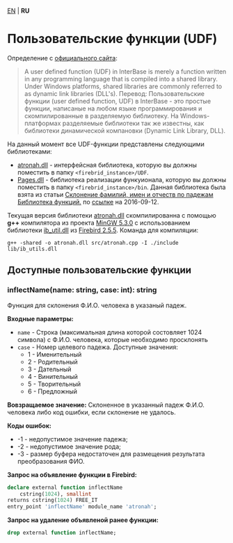 [EN](README.md) | **RU**

Пользовательские функции (UDF)
==============================


Определение с [официального сайта][firebird]:  
> A user defined function (UDF) in InterBase is merely a function written in any programming language that is compiled into a shared library. Under Windows platforms, shared libraries are commonly referred to as dynamic link libraries (DLL's).
Перевод:
> Пользовательские функции (user defined function, UDF) в InterBase - это простые функции, написаные на любом языке программирования и скомпилированные в разделяемую библиотеку. На Windows-платформах разделяемые библиотеки так же известны, как библиотеки динамической компановки (Dynamic Link Library, DLL).


На данный момент все UDF-функции представлены следующими библиотеками:
* [atronah.dll][] - интерфейсная библиотека, которую вы должны поместить в папку `<firebrid_instance>/UDF`.
* [Pages.dll][] - библиотека реализации функуионала, которую вы должны поместить в папку `<firebrid_instance>/bin`. Данная библиотека была взята из статьи [Склонение фамилий, имен и отчеств по падежам Библиотека функций.](http://www.delphikingdom.ru/asp/viewitem.asp?UrlItem=/mastering/poligon/webpadeg.htm#SubHeader_1762079927060) по [ссылке](http://www.delphikingdom.ru/zip/Padeg.zip) на 2016-09-12.

Текущая версия библиотеки [atronah.dll][] скомпилированна с помощью **g++** компилятора из проекта [MinGW 5.3.0][mingw] с использованием библиотеки [ib_util.dll][] из [Firebird 2.5.5][firebird].
Команда для компиляции:
```shell
g++ -shared -o atronah.dll src/atronah.cpp -I ./include lib/ib_utils.dll
```


Доступные пользовательские функции
----------------------------------

### inflectName(name: string, case: int): string
Функция для склонения Ф.И.О. человека в указаный падеж.

**Входные параметры:**
* `name` - Строка (максимальная длина которой состовляет 1024 символа) с Ф.И.О. человека, которые необходимо просклонять
* `case` - Номер целевого падежа. Доступные значения: 
    * 1 - Именительный
    * 2 - Родительный
    * 3 - Дательный
    * 4 - Винительный
    * 5 - Творительный
    * 6 - Предложный

**Вовзращаемое значение:** Склоненное в указанный падеж Ф.И.О. человека либо код ошибки, если склонение не удалось.

**Коды ошибок:**
* -1 - недопустимое значение падежа;
* -2 - недопустимое значение рода;
* -3 - размер буфера недостаточен для размещения результата преобразования ФИО.


**Запрос на объявление функции в Firebird:**
```sql
declare external function inflectName
    cstring(1024), smallint
returns cstring(1024) FREE_IT
entry_point 'inflectName' module_name 'atronah';
```

**Запрос на удаление объявленой ранее функции:**
```sql
drop external function inflectName;
```



[atronah.dll]: ./lib/atronah.dll
[Pages.dll]: ./lib/Pages.dll
[ib_util.dll]: ./lib/ib_util.dll
[mingw]: http://www.mingw.org/
[firebird]: http://www.firebirdsql.org/